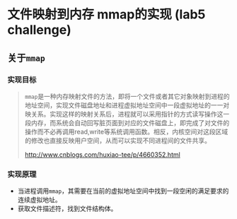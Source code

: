 # 文件映射到内存 mmap的实现 (lab5 challenge)



## 关于`mmap`

### 实现目标

> `mmap`是一种内存映射文件的方法，即将一个文件或者其它对象映射到进程的地址空间，实现文件磁盘地址和进程虚拟地址空间中一段虚拟地址的一一对映关系。实现这样的映射关系后，进程就可以采用指针的方式读写操作这一段内存，而系统会自动回写脏页面到对应的文件磁盘上，即完成了对文件的操作而不必再调用read,write等系统调用函数。相反，内核空间对这段区域的修改也直接反映用户空间，从而可以实现不同进程间的文件共享。
>
> http://www.cnblogs.com/huxiao-tee/p/4660352.html

### 实现原理

- 当进程调用`mmap`，其需要在当前的虚拟地址空间中找到一段空闲的满足要求的连续虚拟地址。
- 获取文件描述符，找到文件结构体。

